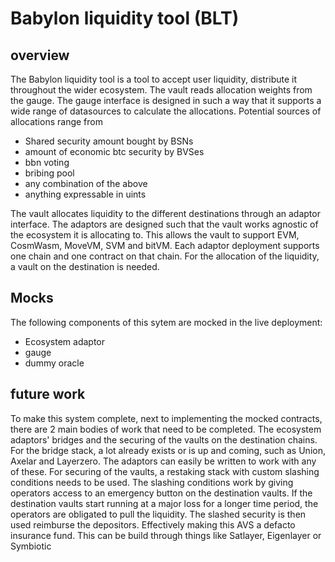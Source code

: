# Babylon liquidity tool (BLT)
## overview
The Babylon liquidity tool is a tool to accept user liquidity, distribute it throughout the wider ecosystem. The vault reads allocation weights from the gauge. The gauge interface is designed in such a way that it supports a wide range of datasources to calculate the allocations. Potential sources of allocations range from
- Shared security amount bought by BSNs
- amount of economic btc security by BVSes
- bbn voting
- bribing pool
- any combination of the above
- anything expressable in uints

The vault allocates liquidity to the different destinations through an adaptor interface. The adaptors are designed such that the vault works agnostic of the ecosystem it is allocating to. This allows the vault to support EVM, CosmWasm, MoveVM, SVM and bitVM. Each adaptor deployment supports one chain and one contract on that chain. For the allocation of the liquidity, a vault on the destination is needed.

## Mocks
The following components of this sytem are mocked in the live deployment:
- Ecosystem adaptor
- gauge
- dummy oracle

## future work
To make this system complete, next to implementing the mocked contracts, there are 2 main bodies of work that need to be completed. The ecosystem adaptors' bridges and the securing of the vaults on the destination chains. For the bridge stack, a lot already exists or is up and coming, such as Union, Axelar and Layerzero. The adaptors can easily be written to work with any of these. For securing of the vaults, a restaking stack with custom slashing conditions needs to be used. The slashing conditions work by giving operators access to an emergency button on the destination vaults. If the destination vaults start running at a major loss for a longer time period, the operators are obligated to pull the liquidity. The slashed security is then used reimburse the depositors. Effectively making this AVS a defacto insurance fund. This can be build through things like Satlayer, Eigenlayer or Symbiotic